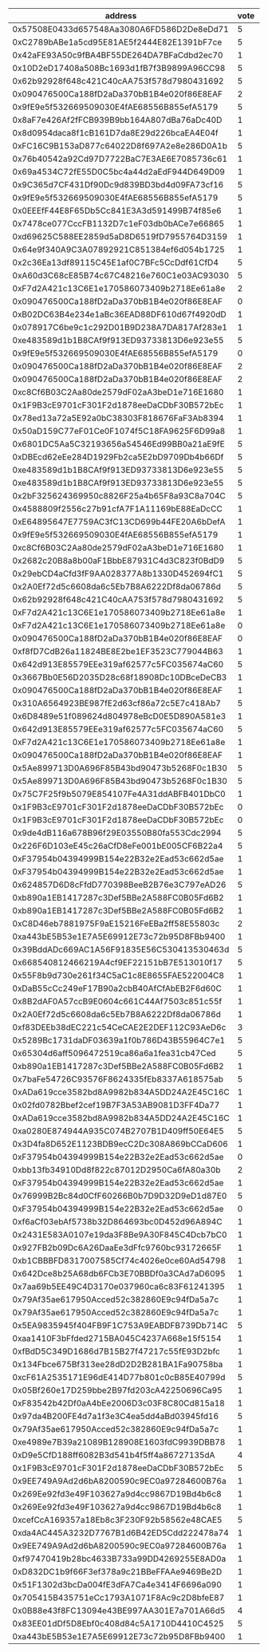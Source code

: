 address|vote|timestamp|signature
---|---|---|---
0x57508E0433d657548Aa3080A6FD586D2De8eDd71|5|1601382222|0xbdb3680b86e9f4da2bf183a843f3ea631ea56a603b58a03b8f0150a3e540aa006d316d01125f68a82b6200f6cac0df4e92ba17791b7cda87f5422d55704cca151b
0xC2789bABe1a5cd95E81AE5f2444E82E1391bF7ce|5|1601382304|0x5ff59943dfdfc26107d0a9dd6fab4b507657f2fa6d0476f44ab131206cf98f002c8b63a6a371942e44e753a26ad4b2c4bf958b956428dfd3a9931b38350bd89e1b
0x42aFE93A50c9fBA4BF55DE264DA7BFaCdbd2ec70|1|1601382348|0xc2f9cac4673a34e2480395dd330a3bc5bf93c5a8efdd441ce1a117d527eae9b853c107a8e5644d2693e13b830afce1bb55e1490a2cc0457ff7a6bbfe3c13c75c1c
0x10D2eD17408a508Bc1693d1fB7f3B9899A96CC98|5|1601382347|0x0497efab26bb02edf3a00b388918e40078b64ea9fa5b22dd46d690e4b8fe1d67495c573816966062dd49f8fc7f927289ad045367833320a40d029dd59181201e1b
0x62b92928f648c421C40cAA753f578d7980431692|5|1601382470|0x45d766ff098aa2a9adf911961a693b3f16641f420814390a759fef702737b20e6e8ba57ebf2311eb2993c2049472c774adbb2111fdbb8abb390de7b8bf48b3781b
0x090476500Ca188fD2aDa370bB1B4e020f86E8EAF|2|1601382528|0xec7c7fefc1d3f8e95f4dbbf263886d8cb20a0bc93a32bc52dff0ed64f91c21720e327c53b9bfff2bc61db743e40cc2524de7db686e7c6e1a8e69cca9f351e3eb1c
0x9fE9e5f532669509030E4fAE68556B855efA5179|5|1601382561|0x71eaf72ad090f30b354faceeee4a0260acb66a2ab36fa73ab552270745c7371618ffbcb3d61d6f55c1e7add0d1fde51b246b0847922196d9251feee4f14ed7ee1c
0x8aF7e426Af2fFCB939B9bb164A807dBa76aDc40D|1|1601382560|0xe91f5e462c9bdb1b353330800cbe65549d75a262da4f341a683e5ae2a7cf5ecb588b9791e78bd74df319c03cc5135ee42cf36a409a71f4c8dc7d648b1854775e1c
0x8d0954daca8f1cB161D7da8E29d226bcaEA4E04f|1|1601382655|0x1f62d2e471bf23685d01ee70034e2ebd2c7cf3ad3ff48d380d0a1990abfe6098735e32aace68347a7f2ad725cdf9035478c8ddcb458bb809823c5b509927280b1b
0xFC16C9B153aD877c64022D8f697A2e8e286D0A1b|5|1601382684|0xd022ea80c6b1c3da2008c17b9c04402d139e7474f0c133086a490fcccde4500a173216014a9098821b47c33d03a5cba994a4dae04037af52f313c7df107ace641b
0x76b40542a92Cd97D7722BaC7E3AE6E7085736c61|1|1601382738|0xc9c9c537bf19c843017b0696b20ab104c41ba7596ec05214e893b555e489fe043ab1bdad091f6f1e755c4bf9c1be0a914aba397b91ba13c334a7123dba6872c21c
0x69a4534C72fE55D0C5bc4a44d2aEdF944D649D09|1|1601382782|0x1cd4b691f9188379bb201faeb8e66677ae58d5649540750471bd50f71c80dfd619745c98f41ee296d4f3ddf976539e2ca706629bc2e80f54a1a71f052708132c1c
0x9C365d7CF431Df90Dc9d839BD3bd4d09FA73cf16|5|1601382775|0x211b02fef603d39f8fde33e7b09df7c9b1405f20e5798c4452330b197006ddc96b86e2ff443f6ed7bd9511e62c9da0586e77c2b2b7770f1b98b6f4f3558bd3551b
0x9fE9e5f532669509030E4fAE68556B855efA5179|5|1601382808|0x83680c8ee5acc08d96cc921ca86370a4110fb6d9f49e608d883f2d99800ccb443e62d12bfa8aece8e19d1d3ba77882e7f6f3230c7579786b5d335ff401a1348d1b
0x0EEEfF44E8F65Db5Cc841E3A3d591499B74f85e6|1|1601382842|0x0d0d249e1cf63734eb19c9e7e2201bfc793d8bf5a710af7e72a3daf40b429a307c9174f65f04ade9a97e5d5a209d15264a338a0c6569b144373a074e3817aea21b
0x7478ce077CccFB1132D7c1eF03db0bACe7e66865|1|1601382990|0x3e4a977a0ad7084011027fe1fa2d5d0af2d5151d44ab949291ceb98044e759145ee333bb0bfcd798d76aaec032b8df53c1fbc6d21c0742929849b2ad5b82f0ff1b
0xd69625C588EE2859d5aD8D6519fD7955764D3159|1|1601383123|0x3fa8f91c2973c9545b85d49a24fc2ee5a2a011a318b3359d55e38a23e3a9431916cbe5f8f40ce5007b4968802a0fd1927cddec68e31f8e55c769d2230934e8ca1c
0x64e9f340A9C3A07892921C851384ef6d054b1725|1|1601383135|0x0e7e90f43ca492b173c028239a4bebcb7409a65376fb51623ccf52ea23754e7e7abf65811951360ab773f64a3c563c961dd9730081502c8eb33a8349bb74bb9a1c
0x2c36Ea13df89115C45E1af0C7BFc5CcDdf61CfD4|5|1601383170|0x7ab242fdde5b379d2d14516a42d07d35885480335e6dd9c598cd142abaf4275b07e25860d450e79dcb05fd9b638d03d8dd5ad217a03f4429fe84a31b4f6ced471b
0xA60d3C68cE85B74c67C48216e760C1e03AC93030|5|1601383176|0x43cb6c7dd170467fb4d3ee2e1836282a88c5ecd8d51d5a25be8243f155981a254be86290cca68f8b0852c3874776d8db83e5ebf373f4d990238513afe0f35a7d1c
0xF7d2A421c13C6E1e170586073409b2718Ee61a8e|2|1601383199|0x5ab8bb4a418d03b5224689262ce0ec8ee28ddcaf2b7cebb4ba1422bf356c1d0b4ae4840a14c330200aa04bbcb47d6d146a555e4398140cfd82457a59827779381c
0x090476500Ca188fD2aDa370bB1B4e020f86E8EAF|0|1601383233|0x94281c01b884925fc3fae17eb0d585e008f89f40f0fb818468024a5165b002cd25f2e2a734dc0e33a2ad3e690ee134ccc347d0b912b2a086c94825ea4f6e6b2c1c
0xB02DC63B4e234e1aBc36EAD88DF610d67f4920dD|1|1601383284|0x0ca462e2e262eb73e3f5ce515bcfcdac5430fcab124f23d295e90e97d0c564c32b9b4bf48991d78f2ccc594770a7d9c91fea32d80a609859046a43d7ab7a3f9a1b
0x078917C6be9c1c292D01B9D238A7DA817Af283e1|1|1601383333|0xaf6ed0006ff372e3b543acdbbeafeb110193065cb4f84d2fda62237253649d74031b8c8c37c26f619f607843b89a9027472f081ae47f0f68296fc6f0c7b2502f1b
0xe483589d1b1B8CAf9f913ED93733813D6e923e55|5|1601383381|0x8356701f048cad336f394745a851e81aa61683693d52d21ce5fec146dbee1217202b28ac1fac100c605ebec04062cc8f41edda648ec6b2871855905b5d15fb8d1b
0x9fE9e5f532669509030E4fAE68556B855efA5179|0|1601383406|0x67facc9b9f22abcbe1bf880e54fb08559a1fd2732568c7b31d5f7b9f6ad3e4f52985ff977f2bb07d9250d2e2fc18751fecdf6bae53472430bd3c44ff87485ef21c
0x090476500Ca188fD2aDa370bB1B4e020f86E8EAF|2|1601383498|0x75d2d1a19b4473e8cc3380847bc40bf8cb55c792705e8d1efe2a0b0a67b11ca87a9e45eeb74456a3d57aaf9cd8e17c01e5b5bdd26b3368c92dc19c986b53f46b1b
0x090476500Ca188fD2aDa370bB1B4e020f86E8EAF|2|1601383590|0xa36400da6cdf3dfc186e5cab973c0b12de58caa9fb235c2073de0ada8b3ffec3371dad78724dacd1d20446e095b2cf36a65cff4d6ff34c2084769456770f93cf1b
0xc8Cf6B03C2Aa80de2579dF02aA3beD1e716E1680|1|1601383611|0x32fdeb292ac7642da9cb7d4e61fdfa8630866cb8a3a9fdbbe331c7db1fd293755b81a77821b96381ca25b617aba4a33b0b5fb1c2ae78097a4727f20a8794a9531b
0x1F9B3cE9701cF301F2d1878eeDaCDbF30B572bEc|1|1601383618|0xff90dec1d83aba897bea5c53ce8d55b6cb94b80eaf741f41ed51f957a01e491d6e031be307b8fb7672b8620b02ab0f935e24f7e03f48bc636f4b9b59fe394dda1c
0x78ed13a72a5E92a0bC38303F818676FaF3Ab8394|1|1601383765|0xc85ad27c9e2315f81b76c6b7f5c72fc4aaddc88dabbae14fcf6249d4b0758b3a5f3c9b2751759a7795425655727cd5ae5aa274d295a2ca18ac8acc13f57c70071b
0x50aD159C77eF01Ce0F1074f5C18FA9625F6D99a8|1|1601383993|0x1a6fbd3bc92772327b3873544711658c25b0eb13ab7cfc658ba4100c35149517314444f2c74147a2d3b537616277fa90de8fd25ee2d6034b148ced1e2c4be34d1b
0x6801DC5Aa5C32193656a54546Ed99BB0a21aE9fE|5|1601384023|0xc0e66c1ebdfdcb7015084065f2dc2aee98eb0a56017ff9f5ea0145bf4071bab364fdf19ee2e03c83f28f28dc8d95613175f623893997655574a2845a2075f9301c
0xDBEcd62eEe284D1929Fb2ca5E2bD9709Db4b66Df|5|1601384241|0x660ecd8b9e36ab49c06b56b4128156f030bf86f7c407cc92ca460879d62ccd153584ae8c5fe1fd038e36bee29d2d52ccbfed177401d32089c56628cb0b1c1a1f1b
0xe483589d1b1B8CAf9f913ED93733813D6e923e55|5|1601384284|0xe342e4d23e914ef053b4a7ef1a195c8bb6ce3c15417556c8e14eac4edf7bf97f0c4090e08239256df1a056a298e117204a36c05fc2e1395b8161e1ebf415df6c1b
0xe483589d1b1B8CAf9f913ED93733813D6e923e55|5|1601384380|0x15016101c5a43ae8b8f8f8c1ea98ff53475bd51a5c7e3a3c48d9a6fd783e9c2721cbfe308442b1e473e07c3a7e712cac6faad1b3f59ed3922c953a1d6b130f061b
0x2bF325624369950c8826F25a4b65F8a93C8a704C|5|1601384435|0xea26521b25d6062cdcbc73268a25da852781c417add2793de9be65f70efeb0d943709ea0bf4486197feba9fd96d70023364cf616fede773e858e28a19c86e2ec1b
0x4588809f2556c27b91cfA7F1A11169bE88EaDcCC|1|1601384550|0x8cbfdd9d07755afb8126cbd257f184b10b681746e1bb6091edd2dd44745f304c4e0d19011744334a3ee19964ce12ee0557a3fdc15c6fc49d0519eeb0021d85f71b
0xE64895647E7759AC3fC13CD699b44FE20A6bDefA|1|1601384744|0x9027a5de314d2fe689bdc1eda15cbdbd84e1e4fc2bd171c7ae7d8c788697f8f155dcd0c9a881653c580997c9ff21fd2388bbef34616d500b9881ed2fc2731ec71c
0x9fE9e5f532669509030E4fAE68556B855efA5179|1|1601384777|0xaee2b0c9938f48363718a02fcc901030eb750f3890590f726897b207dd59dc860ca2f2703cab223b4ffee9258b597a97113948adadacad6162f8995109e296a31c
0xc8Cf6B03C2Aa80de2579dF02aA3beD1e716E1680|1|1601384907|0xd5de94da2218bef35d193740d687b17a1c488a200b9053db48fc5e7c7d76f5361fd13df5809c587464c5b8208d5a01003b159132091ab515cb4cbaaed384de051b
0x2682c20B8a8b00aF1BbbE87931C4d3C823f0BdD9|5|1601385211|0xdc042ee8a0da0bbf1ce877aee0dec80362284fea9926c4cd3cb54f7b7ebcb1d5780cea71525b51b5fd7a012cf831b653cd6d1e278c4456209f9d720aefdc889d1b
0x29ebCD4aCfd3fF9AA028377A8b1330D452694fC1|5|1601385520|0xcc0c1ac3a25b456bd5550235fdf66a3a72be12030e95a5d93a384d37885f5469269f92b376ef54a48ccb881b969a384aeaffd0e4cc2bd3872453fe32624e8a331b
0x2A0Ef72d5c6608da6c5Eb7B8A6222Df8da06786d|5|1601385688|0x11077cda23061b4c58f1f4c1e132eada93d9b778d65432781171d0699616187d6e55dbe3786935eb61798db9c8c1d9f52e7b263cfcc4da9084b7b145d858b6f51b
0x62b92928f648c421C40cAA753f578d7980431692|5|1601385917|0x8de7ff6a9e83b1d3fecac4b915088cef4c2163c3da6145c7fb351155da591f80381fb5d195afe50dd491fbddb4518607bcea13bdfdb840aad5ee53ef27d4d04f1b
0xF7d2A421c13C6E1e170586073409b2718Ee61a8e|1|1601385927|0xdbc910eb9e4d1aa325ac38c5f451c8a911c33f41f133ef713389def7d7dd8d375749a116a26f3a7a1b0611d21484f58a4f569aeccddbdb5c2bf84d56fe9029fd1c
0xF7d2A421c13C6E1e170586073409b2718Ee61a8e|0|1601386040|0xb6e9595738a87edbc48073e08a8a61103889ebfbf5f4ca20225d031c12e9ec2761fb4b704177dc8422154982f9d5146c8d02da7318150314b8e6ef736147e55a1c
0x090476500Ca188fD2aDa370bB1B4e020f86E8EAF|0|1601386041|0x57683ca75205a8ab08fec8bec933a3e15b8d802d9035c090902d1195d4f6bdfa30fc39c4e5f9d993bd2fb260c24c446e87936936699f2007051f64d4e7279b771b
0xf8fD7CdB26a11824BE8E2be1EF3523C779044B63|1|1601386075|0xc7c6f18fe0df0ec1a748444da5bed0a89cae492622912ba42ca7d0e2155f5f2616770535d09f5f6a9be8e1c5d3be499f94319f8a7464a8d717cbcd7b8e86b6811b
0x642d913E85579EEe319af62577c5FC035674aC60|5|1601386218|0x7f3b908561ac095287004f76ea5d9659c61f3f269b5ed6d92a5df2d78fd36d2d54696d08c2e5e626c6617c1bdeabefde37e8c6be76691887dbc287db8bf7aef11c
0x3667Bb0E56D2035D28c68f18908Dc10DBceDeCB3|1|1601386278|0x678d67304c56acd81a380a6af6b64ad804b097cc82119143e0299f6885c918bf4d8893412a83e3931a4d62e5e6c2dd7c09451ffdb40b167ad7c06796ec865c6b1b
0x090476500Ca188fD2aDa370bB1B4e020f86E8EAF|1|1601386291|0x37d84ebc346439b3f5e1fd352d23cd5e84ffe04debdef561feb23e21a27724d4161f768f7adbfb9597717a408145bed5a38d4153d2996ae94440589b13f1cb681c
0x310A6564923BE987fE2d63cf86a72c5E7c418Ab7|5|1601386333|0x93b1045d5283e71ae9be4ce4bcdb910b2852de0b212101eb04b4ed3b03980c770e8f9c0c440ffb9948c9057e57809e32dab31d404c557ed133c35600bdbff5de1c
0x6D8489e51f089624d804978eBcD0E5D890A581e3|1|1601386429|0xfed124a8c8962808680cf81d3e7ad9f6aa2887e3af2bb8549cb7b4d5138e2e0700f617c30b3293dabf81e831fa3abc2672c16876df4fca5e50b42745809043051c
0x642d913E85579EEe319af62577c5FC035674aC60|5|1601386445|0xa15aab044eb075927c1026b57fc852cc0acbe49764672adb43857c2ecb756e41672e603ac42483d48ead1e00737da55cf5bdfd970a3ca627902a7c242dc927601c
0xF7d2A421c13C6E1e170586073409b2718Ee61a8e|1|1601386446|0xcbe9ea8a1194723b4d8843d6d3a531d9d345355d844238481d2ca407e8616c415abfbb829ebfb0528c5ff3602c868e9de5a2a95fff203076a2641df83b686ff81b
0x090476500Ca188fD2aDa370bB1B4e020f86E8EAF|1|1601386458|0x0e826720ba47c1cb49b2b5cfe65f275ed0ffe1b0557006e3cf71b1970e832e5f1bd74467770b52440a107e05862438d3b34708e90f5d885e2011edb7837cd8521c
0x5Ae899713D0A696F85B43bd90473b5268F0c1B30|5|1601386813|0x4b923e8e6492fddfece0e7d9127247fdde11a8cbaf916679828c5afbf242e5b43cb21cb6d29be20b76baf834caef656bf70eaa79ef5177a6366e1e062b4484681c
0x5Ae899713D0A696F85B43bd90473b5268F0c1B30|5|1601386902|0xa83129cbef0e2ea6d6e219a2269e22443cd970946ed3820e7a1f4d67272cfa1d4465403cefb684d4a9cbe18fa5c4d5913600c00f020d030312dfe2bdbd38ad791b
0x75C7F25f9b5079E854107Fe4A31ddABFB401DbC0|1|1601387151|0x466f5aa95833440edf45fda931d73698fff656d80a56795464fe68f7b27fb9163f612c637bc700038cdb1f0f8813b87a374cb5b4230e4f8f9e51b724cbeb4db81b
0x1F9B3cE9701cF301F2d1878eeDaCDbF30B572bEc|0|1601387321|0xa474fce74bbdad14d054692b1a8a306460808784a90c5e53369ad010c6ffd72a51aaaba320fea235f6390880a37cb4b62c3ea31dcc3953691cc6c70c06936bea1c
0x1F9B3cE9701cF301F2d1878eeDaCDbF30B572bEc|0|1601387430|0xeec36cb92b7527fc22719449266a0752bcfada8ce5d571c65f6189af205222a62a5a7d847a1ccf78fd65f85c5f2a587fd9aac395506f4dab1ec001800fd63a761c
0x9de4dB116a678B96f29E03550B80fa553Cdc2994|5|1601387571|0x27bf554238125bcff5b9a436c02e6cde0661fbfc16b319faa01e2fdfa8be858475a2daf5c7a7f7fc6ec3e2d7be0e80e62afcdad7b510d5bf6c425876d441793f1b
0x226F6D103eE45c26aCfD8eFe001bE005CF6B22a4|5|1601387649|0x7ddfb16e85ee34841de4e7b7ac483997f3c8e52d8ad442cc98cea3c9a0a1406b34f1f2b9e86b919e6472b5087c38eab5ed45b9ac56f8eb69cf5db8ab289da9631b
0xF37954b04394999B154e22B32e2Ead53c662d5ae|1|1601387660|0x5b406638423a69f70e9625309eee94f31098f6486a84a6cab6c519224c7a530066b46fc0b58ad7e913e3e1cc6801975fc3653199f0092ffbd3958c59a1b0cf481b
0xF37954b04394999B154e22B32e2Ead53c662d5ae|1|1601387779|0xd4d31f455de11e9a417ba587b4dd18b7d49265a0f00ec927eb72f59f7250cc5a76e6ecda239b3e2c57661efa371fbbeb08115c2085815febc29ee4efb383a9281b
0x624857D6D8cFfdD770398BeeB2B76e3C797eAD26|5|1601389296|0xdd172aece9f399d7e14f34fd85c0245c45ca2db0aacd03a71a95fde0f1e3d6264036e2044072e355041200f1afee43b9262e806bdb0a48f2b71064a73c6712a01c
0xb890a1EB1417287c3Def5BBe2A588FC0B05Fd6B2|1|1601389901|0x13eaa0de258e0783290a724f309c399010c5e83061f5f595de51bf3e0bb5a4b66e3e146403e80cacfff1d484cd2df7ae2584680ec59c9266532507036702b52b1c
0xb890a1EB1417287c3Def5BBe2A588FC0B05Fd6B2|1|1601390051|0xd1cbc0c92da55231f94b52f1129adaf8131068f2d53c976afd63265501cd8ffb7a17e92243369b50d3b22eb0881e523913b2faa0dd7f94c759413dc42accfe451b
0xC8D46eb7881975F9aE15216FeEBa2ff58E55803c|2|1601390816|0x60a0eed1aceefc34aa440d692512e19189d524447d0c1dc6e92c1354dcffcc0062e217e2769cb486d92d664a45e679bef5bb2a70c68117a1ffd2b543115c930a1b
0xa443bE5B53e1E7A5E69912E73c72b95D8FBb9400|1|1601390864|0x866cf5c1542454570072f4c140631b3c81074c1a1a2c1fb7225e5a324f7b29641828d5cbf385bab17234aa79d31beea1cd681542f4ec8d6588ac80dc2d0eb2031c
0x39BddADc669AC1A56F91835E56C530413530463d|5|1601390933|0xfc7eea8f1f1d2bc20bc2cc1ceb5e788a601f596e93dfcd6d69abfb34e65d4a5c419718c6f2d96e60be9d7696139d82ff34c84b6e5947169e72a6937c95bf28101b
0x668540812466219A4cf9EF22151bB7E513010f17|5|1601390954|0x674d29e64df76753fce4a354428810dc460b082549321b66ab49a41a6e98e120583f0f35ba097680003cc8d68dccdee5fec1002ed77d8e91c27f9fc6b61c28161b
0x55F8b9d730e261f34C5aC1c8E8655FAE522004C8|1|1601391475|0x5f4fc20affda20f66a35153fd84f627eccdb36223115e03ca07bf86e85831c3578903714c9a32a1ee3494ed61110d516d410ea3404ee4e97235b899a49deaf621b
0xDaB55cCc249eF17B90a2cbB40AfCfAbEB2F6d60C|1|1601391986|0xfc56a1bc05cf72069e8f64434f3b68c864698fa466b02e4013833769fa30f42d60a1ce94ba0ebbc0816fbdc9abcb80aa256232a64c4f1dd36f5dfd9120a6e3b61b
0x8B2dAF0A57ccB9E0604c661C44Af7503c851c55f|1|1601392355|0x3a19093e8b071a25aaa9039d3c28f0077bcad40e6b996eb3b371ba60a62482654377817aecf972e17df8a16e358761d74d584e6decb28a67dabccbd9de39866e1c
0x2A0Ef72d5c6608da6c5Eb7B8A6222Df8da06786d|1|1601392542|0x6bdbea8759f23999983d9029b79a0967a4aa48f6942f5dc587c4f66ca117cb4d07ee1fc06ada2829acf992b8edb46ecae0a4500769f686c71c16af7c77b68d411b
0xf83DEEb38dEC221c54CeCAE2E2DEF112C93AeD6c|3|1601393463|0xe76279a402969fa1b811113b29ecb61b0c53c72c0ff202c86cef7135fe5932fe6a15a41442da63375aae677a378af6fd3b7b8e96da422ecdfbfaa73862d4a7e81b
0x5289Bc1731daDF03639a1f0b786D43B55964C7e1|5|1601394391|0x24d747d07ccdf87650dc77f6e38b5a7039a6588a7f2d04639d1936cd6af0b84877fd3344afc756e02c2b066109b4d396920293efa7a083d6407bb9228f14fb631c
0x65304d6aff5096472519ca86a6a1fea31cb47Ced|5|1601394809|0x7e8f5589850b9d8c26aa6d1928213d4fd6906edc5255b73c316060763cf1bbad66cbff1472b4b32ecdfd4deab8c31633434996e5701abcfb1e1d5cf9fae1ba881c
0xb890a1EB1417287c3Def5BBe2A588FC0B05Fd6B2|1|1601396018|0x836c6b14d254d469472afdd3a2f15737ea30ac69a58bf77602f34b7a2c07fc35453c3f05248b53cded825433e9c571382a77be5cdb8fe77b6fffd636df7b5b301b
0x7baFe54726C93576F8624335fEb8337A618575ab|5|1601396174|0x4076b6631da4fd96bafd8187e40019353f235425ccc99aeee56064ab7483e7ed44fcfc2e1b7cf5b2077979b20fbbc554ef296e155ebc032f98b101683f70d95a1b
0xADa619cce3582bd8A9982b834A5DD24A2E45C16C|1|1601396486|0xd6c5ad1edd0600151a802184c42b83655bc01f2511e0e82978c4fc866adfc77c4f70b1aa707ec9521832b442ce4da33d2aa6c7a91b9c7cfd936c87a6185a6efa1b
0x02fd0782Bbef2cef19B7F3A53AB9081D3FF4Da77|1|1601396564|0x8c54eceeb51b3deb9e4c9be3cc89046be4bd2fa6194e0f50f6203e84cb61156b689966aae01b7a05a2412d9148852803169b44d4ea32c69b03e2d414206a4e201c
0xADa619cce3582bd8A9982b834A5DD24A2E45C16C|1|1601396667|0x4ddd0d2d51cb23a057e3d0c5657b05a595e7da52b741ee1dcda6bd426687ff221bd18863d4a4e292593c2b35afbb7a2eca0ade9ea68195537bb51c231a6697cf1c
0xa0280E874944A935C074B2707B1D409ff50E64E5|5|1601397651|0xf30f3e6020e468af4bc0d33e37e67187afc48afb37083c1df47f56269f32fa6578124ee5811cad84564d7cd96cbb7ca05370879948cddd8dd1ed4cd695c5d7881c
0x3D4fa8D652E1123BDB9ecC2Dc308A869bCCaD606|1|1601397692|0x32166bbdf9ce95623ebc5addf1be236ab5c028c3aca03b3750c26c288bceecaa2e25c8d07d27e407bd2031f5c83488086f88bf100cf0faacdfa6b5f3ebcfc9611b
0xF37954b04394999B154e22B32e2Ead53c662d5ae|0|1601399640|0x7ab827f6a8bb454b7c2925b2dbb075c896696e72168ea9881f7a99303e76899d2694783837f2e2ea321a74aca9848735e9487d8dabe5c8fb9a251d53979e05a21c
0xbb13fb34910Dd8f822c87012D2950Ca6fA80a30b|2|1601399848|0x096983e4cc513bbf1b1607aa135ff359385ac7c5d83e987af8618e71dfa441ad0ef0aba93b40f0e2da9f200e6893c2ea1535c14854a201ccd82a9136f022700c1c
0xF37954b04394999B154e22B32e2Ead53c662d5ae|1|1601400018|0x711b13daf8e993b1f894f3f2c128dde1eddd60d468731e1d02ff887b57809e917d1c497344fe9e9019eb7bb6896658643e8703c5caaa274a4b0c3208b1545adb1b
0x76999B2Bc84d0CfF60266B0b7D9D32D9eD1d87E0|5|1601403472|0x4cac5255b5d222b70bf9b4c7b5bce6e28b16128ebd705e64c81b6ebadeebbbf75addd4d7b274e8bd934d72790cd0e51493b03f5521a61d73c067cf759125002b1c
0xF37954b04394999B154e22B32e2Ead53c662d5ae|0|1601404640|0x9925458a5b8a7033bbe6aa107635ce6c0616ad21bb8a34335c1a95f61df045f32b24f0bca6f9d204bfb0007265b40b73325362e7070ed1fe23ffb11e89d20d981b
0xf6aCf03ebAf5738b32D864693bc0D452d96A894C|1|1601405375|0xca03762eb5427ff56395bf68204b47fe197ad902ac334bc61de6ce22b1d08dbe089aec78c79b994e8f5a3fc16174b0066e33e3bcf47d10916c0330125e4aa1b21c
0x2431E583A0107e19da3F8Be9A30F845C4Dcb7bC0|1|1601405591|0x48fc9aed7d566656140ccf772fa0237c31801d553aaed886f819ddc69519d76b142a0852df26f1f3afee02de43c21b0d30bf82b8247f8a982631eb3b556993411b
0x927FB2b09Dc6A26DaaEe3dFfc9760bc93172665F|1|1601405692|0xf6ad55c783fa8e42a3ea9395126aae31f18c92dd346b53d4759da537aab8e57c511a0aab14a2c53eac78f178b4a2d93cbbdd1f348f970a7c4102660be273f4181b
0xb1CBBBFD8317007585Cf74c4026e0ce60Ad54798|1|1601406518|0x7425dd45657deb29b23352f2c9ea78ce6dea5819937a5bf42c871dd700e629d77a8e8cd2ed3581feeefc3ce9f72d585c1903740a0cc29d768c7675ebb6b99e821c
0x642Dce8b25A68db6FCb3E70BBDf0a3CAd7aD6095|1|1601406635|0xcd1509929ff809c536f67ac43fa6cbccb3b7e8a76afdb8ad034a1471117151e060c14facf7c29ab6c0d95a6567b2d272fef9fac7a54eeeb2aeb6a278cf8d05b61c
0x7aa69b5EE49C4D3170e037960ca6c83F61241395|1|1601406912|0xbed6f5141c2da058d3b41ea69e6ba80e52b4fb41eaaa54edbc69ca49b523857e4fd07f353c7dc4d79816161a711740327ec6fa437dd06fdd3c66f57963fd94681c
0x79Af35ae617950Acced52c382860E9c94fDa5a7c|1|1601410823|0xb9e4c40432affcfd8576c1fd045ee96e0ac59be75d5f3d9ea988d561a30fe08670ad98570aba9bb50b8d2cdc1fed0b83628ec941eaad36e50056c7f4e5aa2a8f1b
0x79Af35ae617950Acced52c382860E9c94fDa5a7c|1|1601410936|0xd1047642d1c4bd4f8dea64cc8fc2d5d0d0d6fa81f3f94d7cc810dd2f3999eb51536fc6de18f47abeac30fcfe500db846add85cafa7a8227bbe41688eb77420441b
0x5EA9835945f404FB9F1C753A9EABDFB739Db714C|5|1601415207|0xba32b5753be3611f59330d86a933ec5023545d3c60c86ca6ac7d08e57189aed05b7efdf03fd04e55023aaab2c060e1453199e6e888e4d945338c0898658bb0e61b
0xaa1410F3bFfded2715BA045C4237A668e15f5154|1|1601416393|0xffe7100b3505525757cf5037235d28bec3e998360bc82065b6d085cfde77fac577958746ddeefbdd1ab370d3948ebfedbe3ea0cdaec8ae88a19be697fc9aef2c1c
0xfBdD5C349D1686d7B15B27f47217c55fE93D2bfc|1|1601416553|0xae5dff5fcea5f481b26f8ed19c86db1e35bc3cb36f2e77065917679344a074f70874f3cf5d19eeefa7977a5d283af64b2564d5b9731e80e4f09e144f1e37c7ef1c
0x134Fbce675Bf313ee28dD2D2B281BA1Fa90758ba|1|1601418156|0x00e45cb517e1fcc6b990c8706f906c19cbe23dd1b6a2f0bcf639e2b88c8dc9301813f38d6ffbb32df11eee34c929cb345d2569bc030887ed809b03d1e87c80e81c
0xcF61A2535171E96dE414D77b801c0cB85E40799d|5|1601419629|0x129a22e533a7f5c1e3fb6d760b67a7ad65f9940432aa6c7d784b2650b576fda92bc4b927284425f5f748f66ccd18b9ff8065be7ee97a011aef84e896fd621e731c
0x05Bf260e17D259bbe2B97fd203cA42250696Ca95|1|1601421916|0xd236b6f475a95a74d3e5f2120e8b76626d290e4fe875b9461387db61ab533c4559e928930080bbe56ed7320e1488cfc7e4d146e24e4e50b8246e3ec0bd3e76361c
0xF83542b42Df0aA4bEe2006D3c03F8C80Cd815a18|1|1601422203|0x330975f6d6bdd9e2ffc7c2c9b59afc5348fa4ca4a134e8d2f33ea042276ddfca1e4c3a3f4264407d51becb8a155452d2e120a0ef84332c00f64c63908b27c5811c
0x97da4B200FE4d7a1f3e3C4ea5dd4aBd03945fd16|5|1601422467|0x5f0486c53b4ebdd673831cd81521d5ff8e818d53ad38ed47b96ce656245dd13240b0787cb0085571107ac5307c66bc24a094b58da99ed699a4eb28fb586498591b
0x79Af35ae617950Acced52c382860E9c94fDa5a7c|1|1601422743|0x9a246271beeb35289211aa2c712036dfeb4ab08ca4c87804f9da659d1150a8317dac983cac2c0d34e7963c70edfecf82ede1841b5233e960880e837079fcbc271c
0xe4989e7B39a21089B128908E1603fdC9939DBB78|1|1601422934|0x0ff6e0e07743f80723c2a9e6a2799aaa59d6a60ab96e62f66dda6f2fffdabdad0059b77a6c40f74666b61ec870b8cb1cccde6615a7f7fed99358db63a50e14801c
0xD9e5CfD188ff6082B3d541b4f5ff4a86727135dA|4|1601422988|0x7029f37346e3b022661d14cee3fdd5d54580ba21f4c0ebfed8d6a858dd36d34b65e66cbb7e25b8f9c0c4f30332dcd03c97679395c1d06d4988c3daa20e8246a11c
0x1F9B3cE9701cF301F2d1878eeDaCDbF30B572bEc|5|1601425034|0x048cfb44f6b113f8835b0fe393581eb652fd1e9341b735d23f49cea3ae831932631ce6cd4027900fabbb394c9bc9eb05087599b99a06384717c60fd9564503a41c
0x9EE749A9Ad2d6bA8200590c9EC0a97284600B76a|1|1601426733|0xff979153679e84dccc14581cf33a7a13f0a13a1505246f3aed258b80b1d0e7de7df0bc0b1ecfd6cd8f70d90862b717cee0d3ecdbc5caa64659e9cdfc8a547a2c1b
0x269Ee92fd3e49F103627a9d4cc9867D19Bd4b6c8|1|1601427224|0x48d9470185cbcea603de631303fdab7c2336072ff0882cafd050c548f745a008757bb16c00f410a054d0c6b84d5510ca5fbc4862e22670dba1216130fa9b15e11c
0x269Ee92fd3e49F103627a9d4cc9867D19Bd4b6c8|1|1601427314|0x26d22e81bca6cca9ba33991b1c4bd6b4578f5fef2065dd9910ab6a9748a91d770fa78f264b793d445a8a74c4eb84d131f3c8092d3e10e0490993ab85e48170cb1b
0xcefCcA169357a18Eb8c3F230F92b58562e48CAE5|5|1601427526|0x8bef4a53d130ed5090f705ec702323369552e5d5ceb2ae3235de0d7dfb8d60a428bac5150a6f43db5e5337236b5d0c77ddfe2a3f19eff80d90061497882a0a591c
0xda4AC445A3232D7767B1d6B42ED5Cdd222478a74|1|1601428102|0xf3c907d7adc19190a40f988833026d4bc32f627b62983847cdee96a48af3afb4285666e6fe2069deb36ed3bec168772cdf8e1b72bdf81368fc183fd3714dec2e1b
0x9EE749A9Ad2d6bA8200590c9EC0a97284600B76a|1|1601428883|0xf5860b1e3ad7673f94720872f2b871698791232678b0d810b0db82e8511033024d261beea7b4474ad4a3b721ec16a536bd41a76693e2437defd0e6399e281c5a1c
0xf97470419b28bc4633B733a99DD4269255E8AD0a|1|1601430354|0xcfc764eb07baf314dbe8624ad301c43f7b5097bbc22f47c9e184367fa04a36a01fca46cb0410938637948c1aca5c7b0c38efce0632d6a2e66e68b4105b6a4fd21c
0xD832DC1b9f66F3ef378a9c21BBeFFAAe9469Be2D|1|1601431521|0x0eb9f35f7e3e217ddc0b34b65614273af3c1197d4996234dc864089bfc3b588667c5488e59db1dfdcda0aad33ffc01e7c8f5e3db300ad3ac9e9ca9c44c801d7e1b
0x51F1302d3bcDa004fE3dFA7Ca4e3414F6696a090|1|1601432482|0x1558d174e844a356b19ed279ea3730f1661bbe710eec5c9d45926a189c0a2741753a77846b288b0d3d2bfdb1a772db402f5e7f41d4d47b2a5bd518dd0695e2411c
0x705415B435751eCc1793A1071F8Ac9c2D8bfeE87|1|1601432671|0x9258f3f7a8d1bf23b57d590c9f098a80453808f1e058a9c8ec8f78bf8dc0966346059811d37e3ffcf3f35d37e7876de30049f8939491d2edd6c07a2e8b9784781c
0x0B88e43f8FC13094e43BE997AA301E7a701A66d5|4|1601432852|0x898499aeedd13fb1ac0f550e8e6a90dc1dfbdccb410b30c420dead818e32e74508a944d659ef9bec618ff84d337840b045b277dabf11b758826ae8665e81a3c11b
0x83EE01dDf5D8Ebf0c408d84c5A1710D4410C4525|5|1601433160|0x8170a4470f3c7fcf707825da48de737160617da66871687578de047fa81e4bce1ae3ea4e415c883686725eba3a8182b8c65d4ccd299f7acb0866a8576cc8ec281b
0xa443bE5B53e1E7A5E69912E73c72b95D8FBb9400|1|1601435254|0xd0e3b466c266a1d7ec94428b668a3d50da8986f45bac25a6da4e219f4e31e2d00a37b90ab01add52acfd6864d8a3f86b8639b5d18fefe1b518c7acbbe5c92dda1b